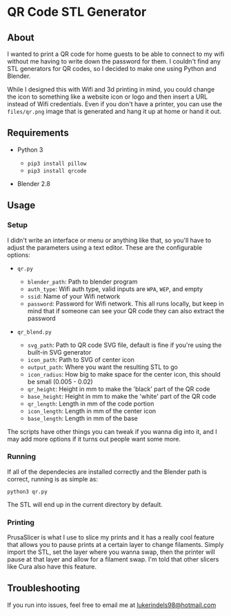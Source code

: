 # QR Code STL Generator

## About

I wanted to print a QR code for home guests to be able to connect to my wifi without me having to write down the password for them. I couldn't find any STL generators for QR codes, so I decided to make one using Python and Blender.

While I designed this with Wifi and 3d printing in mind, you could change the icon to something like a website icon or logo and then insert a URL instead of Wifi credentials. Even if you don't have a printer, you can use the `files/qr.png` image that is generated and hang it up at home or hand it out. 

## Requirements

* Python 3
    - `pip3 install pillow`
    - `pip3 install qrcode`

* Blender 2.8

## Usage

### Setup

I didn't write an interface or menu or anything like that, so you'll have to adjust the parameters using a text editor. These are the configurable options:

* `qr.py`
    - `blender_path`: Path to blender program
    - `auth_type`: Wifi auth type, valid inputs are `WPA`, `WEP`, and empty
    - `ssid`: Name of your Wifi network    
    - `password`: Password for Wifi network. This all runs locally, but keep in mind that if someone can see your QR code they can also extract the password

* `qr_blend.py`
    - `svg_path`: Path to QR code SVG file, default is fine if you're using the built-in SVG generator
    - `icon_path`: Path to SVG of center icon
    - `output_path`: Where you want the resulting STL to go
    - `icon_radius`: How big to make space for the center icon, this should be small (0.005 - 0.02)
    - `qr_height`: Height in mm to make the 'black' part of the QR code
    - `base_height`: Height in mm to make the 'white' part of the QR code
    - `qr_length`: Length in mm of the code portion
    - `icon_length`: Length in mm of the center icon
    - `base_length`: Length in mm of the base

The scripts have other things you can tweak if you wanna dig into it, and I may add more options if it turns out people want some more.

### Running

If all of the dependecies are installed correctly and the Blender path is correct, running is as simple as:

```
python3 qr.py
```

The STL will end up in the current directory by default.

### Printing

PrusaSlicer is what I use to slice my prints and it has a really cool feature that allows you to pause prints at a certain layer to change filaments. Simply import the STL, set the layer where you wanna swap, then the printer will pause at that layer and allow for a filament swap. I'm told that other slicers like Cura also have this feature.

## Troubleshooting

If you run into issues, feel free to email me at lukerindels98@hotmail.com
